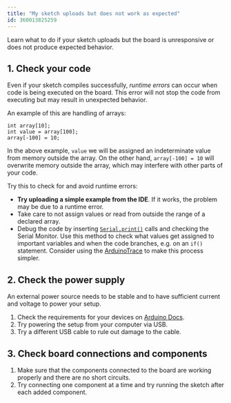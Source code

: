 ```yaml
---
title: "My sketch uploads but does not work as expected"
id: 360013825259
---
```


Learn what to do if your sketch uploads but the board is unresponsive or does not produce expected behavior.

## 1. Check your code

Even if your sketch compiles successfully, _runtime errors_ can occur when code is being executed on the board. This error will not stop the code from executing but may result in unexpected behavior.

An example of this are handling of arrays:

```
int array[10];
int value = array[100];
array[-100] = 10;
```

In the above example, `value` we will be assigned an indeterminate value from memory outside the array. On the other hand, `array[-100] = 10` will overwrite memory outside the array, which may interfere with other parts of your code.

Try this to check for and avoid runtime errors:

* **Try uploading a simple example from the IDE**. If it works, the problem may be due to a runtime error.
* Take care to not assign values or read from outside the range of a declared array.
* Debug the code by inserting [`Serial.print()`](https://www.arduino.cc/reference/en/language/functions/communication/serial/print/) calls and checking the Serial Monitor. Use this method to check what values get assigned to important variables and when the code branches, e.g. on an `if()` statement. Consider using the [ArduinoTrace](https://www.arduino.cc/reference/en/libraries/arduinotrace/) to make this process simpler.

## 2. Check the power supply

An external power source needs to be stable and to have sufficient current and voltage to power your setup.

1. Check the requirements for your devices on [Arduino Docs](https://docs.arduino.cc/).
2. Try powering the setup from your computer via USB.
3. Try a different USB cable to rule out damage to the cable.

## 3. Check board connections and components

1. Make sure that the components connected to the board are working properly and there are no short circuits.
2. Try connecting one component at a time and try running the sketch after each added component.
